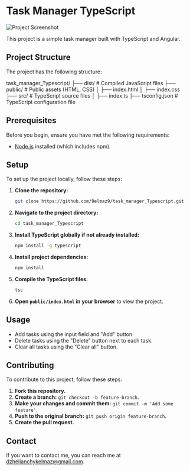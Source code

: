 # Task Manager TypeScript

![Project Screenshot](https://miro.com/blog/wp-content/uploads/2017/06/kanban-illustration-2048x1075.png)

This project is a simple task manager built with TypeScript and Angular.

## Project Structure

The project has the following structure:

task_manager_Typescript/
├── dist/ # Compiled JavaScript files
├── public/ # Public assets (HTML, CSS)
│ ├── index.html
│ ├── index.css
├── src/ # TypeScript source files
│ ├── index.ts
├── tsconfig.json # TypeScript configuration file


## Prerequisites

Before you begin, ensure you have met the following requirements:
- [Node.js](https://nodejs.org/en/) installed (which includes npm).

## Setup

To set up the project locally, follow these steps:

1. **Clone the repository:**

    ```sh
    git clone https://github.com/9elmaz9/task_manager_Typescript.git
    ```

2. **Navigate to the project directory:**

    ```sh
    cd task_manager_Typescript
    ```

3. **Install TypeScript globally if not already installed:**

    ```sh
    npm install -g typescript
    ```

4. **Install project dependencies:**

    ```sh
    npm install
    ```

5. **Compile the TypeScript files:**

    ```sh
    tsc
    ```

6. **Open `public/index.html` in your browser** to view the project.

## Usage

- Add tasks using the input field and "Add" button.
- Delete tasks using the "Delete" button next to each task.
- Clear all tasks using the "Clear all" button.

## Contributing

To contribute to this project, follow these steps:

1. **Fork this repository.**
2. **Create a branch:** `git checkout -b feature-branch`.
3. **Make your changes and commit them:** `git commit -m 'Add some feature'`.
4. **Push to the original branch:** `git push origin feature-branch`.
5. **Create the pull request.**

## Contact

If you want to contact me, you can reach me at [dzhelianchykelmaz@gmail.com](mailto:dzhelianchykelmaz@gmail.com).



